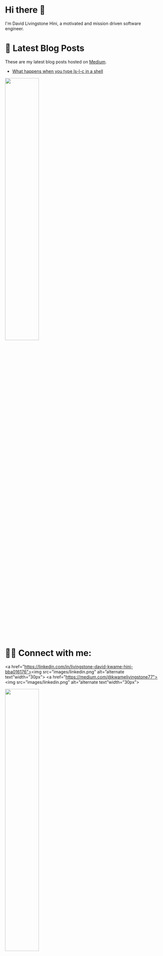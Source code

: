 # Hi there 👋
I'm David Livingstone Hini, a motivated and mission driven software engineer. 

# 📝 Latest Blog Posts
These are my latest blog posts hosted on <a href="https://medium.com">Medium</a>.

<!-- BLOG-POST-LIST:START -->
- [What happens when you type ls-l-c in a shell](https://medium.com/@kwamelivingstone77/what-happens-when-you-type-ls-l-c-in-a-shell-and-hit-enter-89fbb4094139)
<!-- BLOG-POST-LIST:END -->

<img width="47%" src="https://github-readme-stats.vercel.app/api/top-langs/?username=DavidLivingstoneHini&layout=compact&show_icons=true&theme=cobalt" />


# 👊🏾 Connect with me:

 <a href=”https://linkedin.com/in/livingstone-david-kwame-hini-bba016176"><img src=”images/linkedin.png” alt=”alternate text”width=”30px”></a>
 <a href=”https://medium.com/@kwamelivingstone77"><img src=”images/linkedin.png” alt=”alternate text”width=”30px”></a>


<img width="47%" src="https://github-readme-stats.vercel.app/api?username=DavidLivingstoneHini&show_icons=true&theme=cobalt" />
